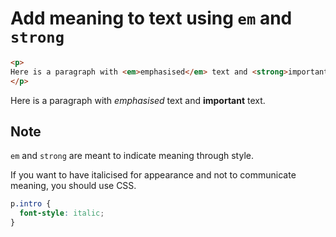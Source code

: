 # Add meaning to text using `em` and `strong`

```html
<p>
Here is a paragraph with <em>emphasised</em> text and <strong>important</strong> text.
</p>
```

Here is a paragraph with _emphasised_ text and **important** text.

## Note
`em` and `strong` are meant to indicate meaning through style.

If you want to have italicised for appearance and not to communicate meaning, you should use CSS.

```css
p.intro {
  font-style: italic;
}
```
